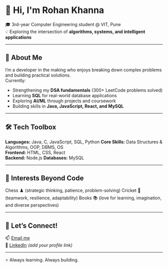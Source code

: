 # 👋 Hi, I'm Rohan Khanna  

🎓 3rd-year Computer Engineering student @ VIT, Pune  
💡 Exploring the intersection of **algorithms, systems, and intelligent applications**  

---

## 🚀 About Me  
I’m a developer in the making who enjoys breaking down complex problems and building practical solutions.  
Currently:  
- Strengthening my **DSA fundamentals** (300+ LeetCode problems solved)  
- Learning **SQL** for real-world database applications  
- Exploring **AI/ML** through projects and coursework  
- Building skills in **Java, JavaScript, React, and MySQL**  

---

## 🛠️ Tech Toolbox  

**Languages:** Java, C, JavaScript, SQL, Python 
**Core Skills:** Data Structures & Algorithms, OOP, DBMS, OS  
**Frontend:** HTML, CSS, React  
**Backend:** Node.js 
**Databases:** MySQL   

---

## 📌 Interests Beyond Code  
Chess ♟️ (strategic thinking, patience, problem-solving)
Cricket 🏏 (teamwork, resilience, adaptability)
Books 📚 (love for learning, imagination, and diverse perspectives)

---

## 🤝 Let’s Connect!  
📫 [Email me](mailto:khanna.rohan231@vit.edu)  
💼 [LinkedIn](https://www.linkedin.com) *(add your profile link)*  

---
⭐ Always learning. Always building.  

<!---
rohan-khanna-15/rohan-khanna-15 is a ✨ special ✨ repository because its `README.md` (this file) appears on your GitHub profile.
You can click the Preview link to take a look at your changes.
--->
